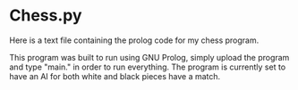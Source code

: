 # Chess.py
Here is a text file containing the prolog code for my chess program. 

This program was built to run using GNU Prolog, simply upload the program and type "main." in order to run everything. 
The program is currently set to have an AI for both white and black pieces have a match. 
